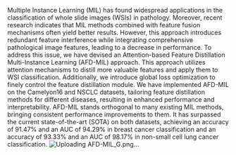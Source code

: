 Multiple Instance Learning (MIL) has found widespread applications in the classification of whole slide images (WSIs) in pathology. Moreover, recent research indicates that MIL methods combined with feature fusion mechanisms often yield better results. However, this approach introduces redundant feature interference while integrating comprehensive pathological image features, leading to a decrease in performance. To address this issue, we have devised an Attention-based Feature Distillation Multi-Instance Learning (AFD-MIL) approach. This approach utilizes attention mechanisms to distill more valuable features and apply them to WSI classification. Additionally, we introduce global loss optimization to finely control the feature distillation module. We have implemented AFD-MIL on the Camelyon16 and NSCLC datasets, tailoring feature distillation methods for different diseases, resulting in enhanced performance and interpretability. AFD-MIL stands orthogonal to many existing MIL methods, bringing consistent performance improvements to them. It has surpassed the current state-of-the-art (SOTA) on both datasets, achieving an accuracy of 91.47% and an AUC of 94.29% in breast cancer classification and an accuracy of 93.33% and an AUC of 98.17% in non-small cell lung cancer classification.
![Uploading AFD-MIL_G.png…]()
